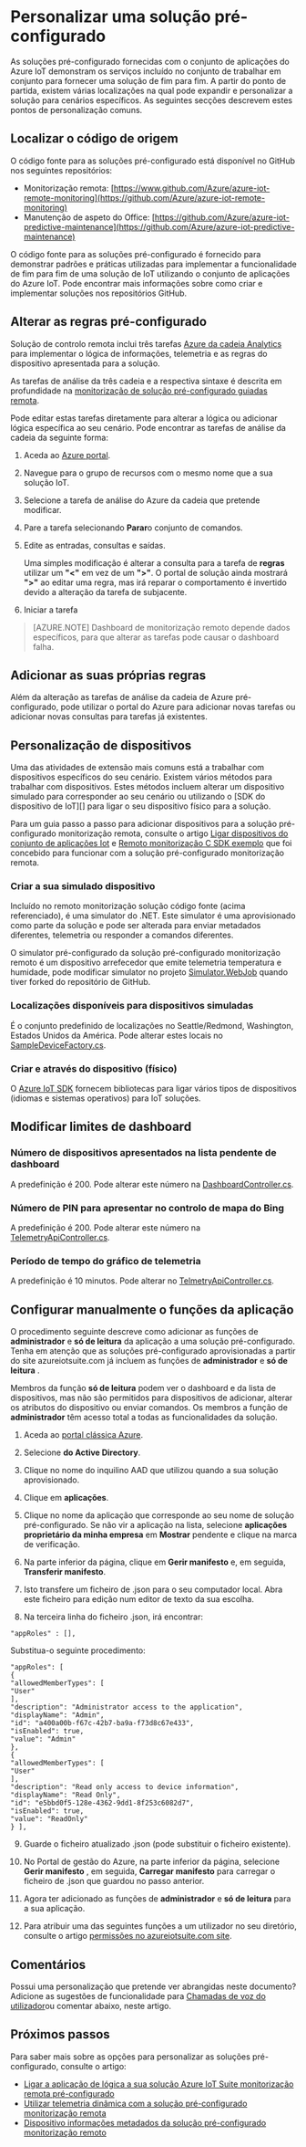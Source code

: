 <properties
    pageTitle="Personalizar soluções pré-configuradas | Microsoft Azure"
    description="Fornece orientações sobre como personalizar as soluções do conjunto de aplicações do IoT Azure pré-configuradas automaticamente."
    services=""
    suite="iot-suite"
    documentationCenter=".net"
    authors="aguilaaj"
    manager="timlt"
    editor=""/>

<tags
     ms.service="iot-suite"
     ms.devlang="dotnet"
     ms.topic="article"
     ms.tgt_pltfrm="na"
     ms.workload="na"
     ms.date="10/11/2016"
     ms.author="aguilaaj"/>

# <a name="customize-a-preconfigured-solution"></a>Personalizar uma solução pré-configurado

As soluções pré-configurado fornecidas com o conjunto de aplicações do Azure IoT demonstram os serviços incluído no conjunto de trabalhar em conjunto para fornecer uma solução de fim para fim. A partir do ponto de partida, existem várias localizações na qual pode expandir e personalizar a solução para cenários específicos. As seguintes secções descrevem estes pontos de personalização comuns.

## <a name="finding-the-source-code"></a>Localizar o código de origem

O código fonte para as soluções pré-configurado está disponível no GitHub nos seguintes repositórios:

- Monitorização remota: [https://www.github.com/Azure/azure-iot-remote-monitoring](https://github.com/Azure/azure-iot-remote-monitoring)
- Manutenção de aspeto do Office: [https://github.com/Azure/azure-iot-predictive-maintenance](https://github.com/Azure/azure-iot-predictive-maintenance)

O código fonte para as soluções pré-configurado é fornecido para demonstrar padrões e práticas utilizadas para implementar a funcionalidade de fim para fim de uma solução de IoT utilizando o conjunto de aplicações do Azure IoT. Pode encontrar mais informações sobre como criar e implementar soluções nos repositórios GitHub.

## <a name="changing-the-preconfigured-rules"></a>Alterar as regras pré-configurado

Solução de controlo remota inclui três tarefas [Azure da cadeia Analytics](https://azure.microsoft.com/services/stream-analytics/) para implementar o lógica de informações, telemetria e as regras do dispositivo apresentada para a solução.

As tarefas de análise da três cadeia e a respectiva sintaxe é descrita em profundidade na [monitorização de solução pré-configurado guiadas remota](iot-suite-remote-monitoring-sample-walkthrough.md). 

Pode editar estas tarefas diretamente para alterar a lógica ou adicionar lógica específica ao seu cenário. Pode encontrar as tarefas de análise da cadeia da seguinte forma:
 
1. Aceda ao [Azure portal](https://portal.azure.com).
2. Navegue para o grupo de recursos com o mesmo nome que a sua solução IoT. 
3. Selecione a tarefa de análise do Azure da cadeia que pretende modificar. 
4. Pare a tarefa selecionando **Parar**o conjunto de comandos. 
5. Edite as entradas, consultas e saídas.

    Uma simples modificação é alterar a consulta para a tarefa de **regras** utilizar um **"<"** em vez de um **">"**. O portal de solução ainda mostrará **">"** ao editar uma regra, mas irá reparar o comportamento é invertido devido a alteração da tarefa de subjacente.

6. Iniciar a tarefa

> [AZURE.NOTE] Dashboard de monitorização remoto depende dados específicos, para que alterar as tarefas pode causar o dashboard falha.

## <a name="adding-your-own-rules"></a>Adicionar as suas próprias regras

Além da alteração as tarefas de análise da cadeia de Azure pré-configurado, pode utilizar o portal do Azure para adicionar novas tarefas ou adicionar novas consultas para tarefas já existentes.

## <a name="customizing-devices"></a>Personalização de dispositivos

Uma das atividades de extensão mais comuns está a trabalhar com dispositivos específicos do seu cenário. Existem vários métodos para trabalhar com dispositivos. Estes métodos incluem alterar um dispositivo simulado para corresponder ao seu cenário ou utilizando o [SDK do dispositivo de IoT][] para ligar o seu dispositivo físico para a solução.

Para um guia passo a passo para adicionar dispositivos para a solução pré-configurado monitorização remota, consulte o artigo [Ligar dispositivos do conjunto de aplicações Iot](iot-suite-connecting-devices.md) e [Remoto monitorização C SDK exemplo](https://github.com/Azure/azure-iot-sdks/tree/master/c/serializer/samples/remote_monitoring) que foi concebido para funcionar com a solução pré-configurado monitorização remota.

### <a name="creating-your-own-simulated-device"></a>Criar a sua simulado dispositivo

Incluído no remoto monitorização solução código fonte (acima referenciado), é uma simulator do .NET. Este simulator é uma aprovisionado como parte da solução e pode ser alterada para enviar metadados diferentes, telemetria ou responder a comandos diferentes.

O simulator pré-configurado da solução pré-configurado monitorização remoto é um dispositivo arrefecedor que emite telemetria temperatura e humidade, pode modificar simulator no projeto [Simulator.WebJob](https://github.com/Azure/azure-iot-remote-monitoring/tree/master/Simulator/Simulator.WebJob) quando tiver forked do repositório de GitHub.

### <a name="available-locations-for-simulated-devices"></a>Localizações disponíveis para dispositivos simuladas

É o conjunto predefinido de localizações no Seattle/Redmond, Washington, Estados Unidos da América. Pode alterar estes locais no [SampleDeviceFactory.cs][lnk-sample-device-factory].


### <a name="building-and-using-your-own-physical-device"></a>Criar e através do dispositivo (físico)

O [Azure IoT SDK](https://github.com/Azure/azure-iot-sdks) fornecem bibliotecas para ligar vários tipos de dispositivos (idiomas e sistemas operativos) para IoT soluções.

## <a name="modifying-dashboard-limits"></a>Modificar limites de dashboard

### <a name="number-of-devices-displayed-in-dashboard-dropdown"></a>Número de dispositivos apresentados na lista pendente de dashboard

A predefinição é 200. Pode alterar este número na [DashboardController.cs][lnk-dashboard-controller].

### <a name="number-of-pins-to-display-in-bing-map-control"></a>Número de PIN para apresentar no controlo de mapa do Bing

A predefinição é 200. Pode alterar este número na [TelemetryApiController.cs][lnk-telemetry-api-controller-01].

### <a name="time-period-of-telemetry-graph"></a>Período de tempo do gráfico de telemetria

A predefinição é 10 minutos. Pode alterar no [TelmetryApiController.cs][lnk-telemetry-api-controller-02].

## <a name="manually-setting-up-application-roles"></a>Configurar manualmente o funções da aplicação

O procedimento seguinte descreve como adicionar as funções de **administrador** e **só de leitura** da aplicação a uma solução pré-configurado. Tenha em atenção que as soluções pré-configurado aprovisionadas a partir do site azureiotsuite.com já incluem as funções de **administrador** e **só de leitura** .

Membros da função **só de leitura** podem ver o dashboard e da lista de dispositivos, mas não são permitidos para dispositivos de adicionar, alterar os atributos do dispositivo ou enviar comandos.  Os membros a função de **administrador** têm acesso total a todas as funcionalidades da solução.

1. Aceda ao [portal clássica Azure][lnk-classic-portal].

2. Selecione **do Active Directory**.

3. Clique no nome do inquilino AAD que utilizou quando a sua solução aprovisionado.

4. Clique em **aplicações**.

5. Clique no nome da aplicação que corresponde ao seu nome de solução pré-configurado. Se não vir a aplicação na lista, selecione **aplicações proprietário da minha empresa** em **Mostrar** pendente e clique na marca de verificação.

6.  Na parte inferior da página, clique em **Gerir manifesto** e, em seguida, **Transferir manifesto**.

7. Isto transfere um ficheiro de .json para o seu computador local.  Abra este ficheiro para edição num editor de texto da sua escolha.

8. Na terceira linha do ficheiro .json, irá encontrar:

  ```
  "appRoles" : [],
  ```
  Substitua-o seguinte procedimento:

  ```
  "appRoles": [
  {
  "allowedMemberTypes": [
  "User"
  ],
  "description": "Administrator access to the application",
  "displayName": "Admin",
  "id": "a400a00b-f67c-42b7-ba9a-f73d8c67e433",
  "isEnabled": true,
  "value": "Admin"
  },
  {
  "allowedMemberTypes": [
  "User"
  ],
  "description": "Read only access to device information",
  "displayName": "Read Only",
  "id": "e5bbd0f5-128e-4362-9dd1-8f253c6082d7",
  "isEnabled": true,
  "value": "ReadOnly"
  } ],
  ```

9. Guarde o ficheiro atualizado .json (pode substituir o ficheiro existente).

10.  No Portal de gestão do Azure, na parte inferior da página, selecione **Gerir manifesto** , em seguida, **Carregar manifesto** para carregar o ficheiro de .json que guardou no passo anterior.

11. Agora ter adicionado as funções de **administrador** e **só de leitura** para a sua aplicação.

12. Para atribuir uma das seguintes funções a um utilizador no seu diretório, consulte o artigo [permissões no azureiotsuite.com site][lnk-permissions].

## <a name="feedback"></a>Comentários

Possui uma personalização que pretende ver abrangidas neste documento? Adicione as sugestões de funcionalidade para [Chamadas de voz do utilizador](https://feedback.azure.com/forums/321918-azure-iot)ou comentar abaixo, neste artigo. 

## <a name="next-steps"></a>Próximos passos

Para saber mais sobre as opções para personalizar as soluções pré-configurado, consulte o artigo:

- [Ligar a aplicação de lógica a sua solução Azure IoT Suite monitorização remota pré-configurado][lnk-logicapp]
- [Utilizar telemetria dinâmica com a solução pré-configurado monitorização remota][lnk-dynamic]
- [Dispositivo informações metadados da solução pré-configurado monitorização remoto][lnk-devinfo]

[lnk-logicapp]: iot-suite-logic-apps-tutorial.md
[lnk-dynamic]: iot-suite-dynamic-telemetry.md
[lnk-devinfo]: iot-suite-remote-monitoring-device-info.md

[Dispositivo IoT SDK]: https://azure.microsoft.com/documentation/articles/iot-hub-sdks-summary/
[lnk-permissions]: iot-suite-permissions.md
[lnk-dashboard-controller]: https://github.com/Azure/azure-iot-remote-monitoring/blob/3fd43b8a9f7e0f2774d73f3569439063705cebe4/DeviceAdministration/Web/Controllers/DashboardController.cs#L27
[lnk-telemetry-api-controller-01]: https://github.com/Azure/azure-iot-remote-monitoring/blob/3fd43b8a9f7e0f2774d73f3569439063705cebe4/DeviceAdministration/Web/WebApiControllers/TelemetryApiController.cs#L27
[lnk-telemetry-api-controller-02]: https://github.com/Azure/azure-iot-remote-monitoring/blob/e7003339f73e21d3930f71ceba1e74fb5c0d9ea0/DeviceAdministration/Web/WebApiControllers/TelemetryApiController.cs#L25 
[lnk-sample-device-factory]: https://github.com/Azure/azure-iot-remote-monitoring/blob/master/Common/Factory/SampleDeviceFactory.cs#L40
[lnk-classic-portal]: https://manage.windowsazure.com
